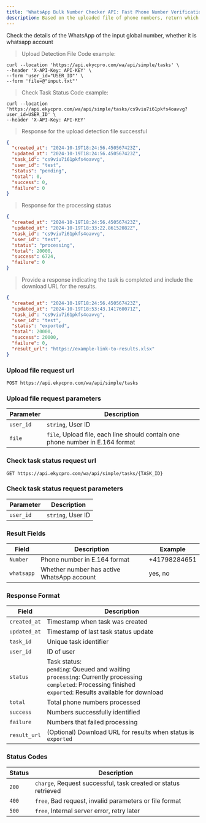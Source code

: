 ```yaml
---
title: 'WhatsApp Bulk Number Checker API: Fast Phone Number Verification'
description: Based on the uploaded file of phone numbers, return which phone numbers have WhatsApp enabled.
---
```


Check the details of the WhatsApp of the input global number, whether it is whatsapp account

> Upload Detection File Code example:

```curl
curl --location 'https://api.ekycpro.com/wa/api/simple/tasks' \
--header 'X-API-Key: API-KEY' \
--form 'user_id="USER_ID"' \
--form 'file=@"input.txt"'
```

> Check Task Status Code example:

```curl
curl --location 'https://api.ekycpro.com/wa/api/simple/tasks/cs9viu7i61pkfs4oavvg?user_id=USER_ID' \
--header 'X-API-Key: API-KEY'
```

> Response for the upload detection file successful

```json
{
  "created_at": "2024-10-19T18:24:56.450567423Z",
  "updated_at": "2024-10-19T18:24:56.450567423Z",
  "task_id": "cs9viu7i61pkfs4oavvg",
  "user_id": "test",
  "status": "pending",
  "total": 0,
  "success": 0,
  "failure": 0
}
```

> Response for the processing status

```json
{
  "created_at": "2024-10-19T18:24:56.450567423Z",
  "updated_at": "2024-10-19T18:33:22.86152082Z",
  "task_id": "cs9viu7i61pkfs4oavvg",
  "user_id": "test",
  "status": "processing",
  "total": 20000,
  "success": 6724,
  "failure": 0
}
```

> Provide a response indicating the task is completed and include the download URL for the results.

```json
{
  "created_at": "2024-10-19T18:24:56.450567423Z",
  "updated_at": "2024-10-19T18:53:43.141760071Z",
  "task_id": "cs9viu7i61pkfs4oavvg",
  "user_id": "test",
  "status": "exported",
  "total": 20000,
  "success": 20000,
  "failure": 0,
  "result_url": "https://example-link-to-results.xlsx"
}
```

### Upload file request url

`POST https://api.ekycpro.com/wa/api/simple/tasks`

### Upload file request parameters

| Parameter | Description                                                                    |
| --------- | ------------------------------------------------------------------------------ |
| `user_id` | `string`, User ID                                                              |
| `file`    | `file`, Upload file, each line should contain one phone number in E.164 format |

### Check task status request url

`GET https://api.ekycpro.com/wa/api/simple/tasks/{TASK_ID}`

### Check task status request parameters

| Parameter | Description       |
| --------- | ----------------- |
| `user_id` | `string`, User ID |

### Result Fields

| Field      | Description                                | Example      |
| ---------- | ------------------------------------------ | ------------ |
| `Number`   | Phone number in E.164 format               | +41798284651 |
| `whatsapp` | Whether number has active WhatsApp account | yes, no      |

### Response Format

| Field        | Description                                                                                                                                                                   |
| ------------ | ----------------------------------------------------------------------------------------------------------------------------------------------------------------------------- |
| `created_at` | Timestamp when task was created                                                                                                                                               |
| `updated_at` | Timestamp of last task status update                                                                                                                                          |
| `task_id`    | Unique task identifier                                                                                                                                                        |
| `user_id`    | ID of user                                                                                                                                                                    |
| `status`     | Task status: <br> `pending`: Queued and waiting <br> `processing`: Currently processing <br> `completed`: Processing finished <br> `exported`: Results available for download |
| `total`      | Total phone numbers processed                                                                                                                                                 |
| `success`    | Numbers successfully identified                                                                                                                                               |
| `failure`    | Numbers that failed processing                                                                                                                                                |
| `result_url` | (Optional) Download URL for results when status is `exported`                                                                                                                 |

### Status Codes

| Status | Description                                                    |
| ------ | -------------------------------------------------------------- |
| `200`  | `charge`, Request successful, task created or status retrieved |
| `400`  | `free`, Bad request, invalid parameters or file format         |
| `500`  | `free`, Internal server error, retry later                     |
